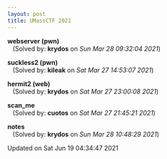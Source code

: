 ```yaml
---
layout: post
title: UMassCTF 2021
---
```


<!--break-->

**webserver (pwn)**  
&nbsp;&nbsp;&nbsp;(Solved by: **krydos** on _Sun Mar 28 09:32:04 2021_)  
  
**suckless2 (pwn)**  
&nbsp;&nbsp;&nbsp;(Solved by: **kileak** on _Sat Mar 27 14:53:07 2021_)  
  
**hermit2 (web)**  
&nbsp;&nbsp;&nbsp;(Solved by: **krydos** on _Sat Mar 27 23:00:08 2021_)  
  
**scan_me**  
&nbsp;&nbsp;&nbsp;(Solved by: **cuotos** on _Sat Mar 27 21:45:21 2021_)  
  
**notes**  
&nbsp;&nbsp;&nbsp;(Solved by: **krydos** on _Sun Mar 28 10:48:29 2021_)  
  


Updated on Sat Jun 19 04:34:47 2021
